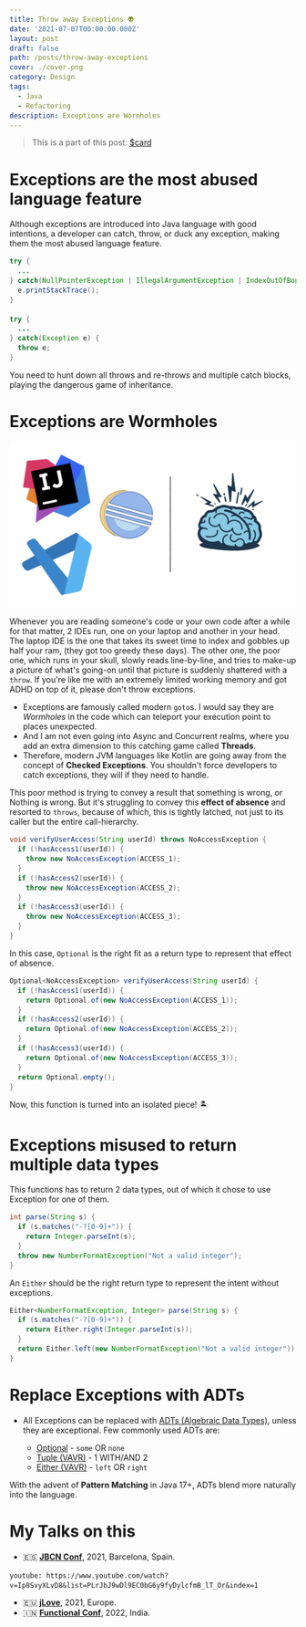 ```yaml
---
title: Throw away Exceptions 👽
date: '2021-07-07T00:00:00.000Z'
layout: post
draft: false
path: /posts/throw-away-exceptions
cover: ./cover.png
category: Design
tags:
  - Java
  - Refactoring
description: Exceptions are Wormholes
---
```


> This is a part of this post:
[$card](https://overfullstack.ga/posts/huh-to-aha)

# Exceptions are the most abused language feature

Although exceptions are introduced into Java language with good intentions, a developer can catch, throw, or duck any exception, making them the most abused language feature.

```java
try {
  ...
} catch(NullPointerException | IllegalArgumentException | IndexOutOfBoundsException e) {
  e.printStackTrace();
}

try {
  ...
} catch(Exception e) {
  throw e;
}
```

You need to hunt down all throws and re-throws and multiple catch blocks, playing the dangerous game of inheritance.

# Exceptions are Wormholes

![ides](media/ides.png)

Whenever you are reading someone's code or your own code after a while for that matter, 2 IDEs run, one on your laptop and another in your head. The laptop IDE is the one that takes its sweet time to index and gobbles up half your ram, (they got too greedy these days). The other one, the poor one, which runs in your skull, slowly reads line-by-line, and tries to make-up a picture of what's going-on until that picture is suddenly shattered with a `throw`. If you're like me with an extremely limited working memory and got ADHD on top of it, please don't throw exceptions.
- Exceptions are famously called modern `goto`s. I would say they are _Wormholes_ in the code which can teleport your execution point to places unexpected.
- And I am not even going into Async and Concurrent realms, where you add an extra dimension to this catching game called **Threads**.
- Therefore, modern JVM languages like Kotlin are going away from the concept of **Checked Exceptions**. You shouldn't force developers to catch exceptions, they will if they need to handle.

This poor method is trying to convey a result that something is wrong, or Nothing is wrong. But it's struggling to convey this **effect of absence** and resorted to `throws`, because of which, this is tightly latched, not just to its caller but the entire call-hierarchy.

```java
void verifyUserAccess(String userId) throws NoAccessException {
  if (!hasAccess1(userId)) {
    throw new NoAccessException(ACCESS_1);
  }
  if (!hasAccess2(userId)) {
    throw new NoAccessException(ACCESS_2);
  }
  if (!hasAccess3(userId)) {
    throw new NoAccessException(ACCESS_3);
  }
}
```

In this case, `Optional` is the right fit as a return type to represent that effect of absence.

```java
Optional<NoAccessException> verifyUserAccess(String userId) {
  if (!hasAccess1(userId)) {
    return Optional.of(new NoAccessException(ACCESS_1));
  }
  if (!hasAccess2(userId)) {
    return Optional.of(new NoAccessException(ACCESS_2));
  }
  if (!hasAccess3(userId)) {
    return Optional.of(new NoAccessException(ACCESS_3));
  }
  return Optional.empty();
}
```

Now, this function is turned into an isolated piece! 🏝

# Exceptions misused to return multiple data types

This functions has to return 2 data types, out of which it chose to use Exception for one of them.

```java
int parse(String s) {
  if (s.matches("-?[0-9]+")) {
    return Integer.parseInt(s);
  }
  throw new NumberFormatException("Not a valid integer");
}
```

An `Either` should be the right return type to represent the intent without exceptions.

```java
Either<NumberFormatException, Integer> parse(String s) {
  if (s.matches("-?[0-9]+")) {
    return Either.right(Integer.parseInt(s));
  }
  return Either.left(new NumberFormatException("Not a valid integer"));
}
```

# Replace Exceptions with ADTs

- All Exceptions can be replaced with [ADTs (Algebraic Data Types)](https://www.raywenderlich.com/11593767-functional-programming-with-kotlin-and-arrow-algebraic-data-types), unless they are exceptional. Few commonly used ADTs are:

  - [Optional](https://docs.oracle.com/en/java/javase/11/docs/api/java.base/java/util/Optional.html) - `some` OR `none`
  - [Tuple (VAVR)](https://docs.vavr.io/#_tuples) - 1 WITH/AND 2
  - [Either (VAVR)](https://docs.vavr.io/#_either) - `left` OR `right`

With the advent of **Pattern Matching** in Java 17+, ADTs blend more naturally into the language.

# My Talks on this

- 🇪🇸 **[JBCN Conf](https://www.jbcnconf.com/2021/infoSpeaker.html)**, 2021, Barcelona, Spain.

`youtube: https://www.youtube.com/watch?v=Ip8SvyXLvD8&list=PLrJbJ9wDl9EC0bG6y9fyDylcfmB_lT_Or&index=1`

- 🇪🇺 **[jLove](https://embed.emamo.com/event/jlove-2021/r/speaker/gopal-s-akshintala)**, 2021, Europe.
- 🇮🇳 **[Functional Conf](https://confengine.com/conferences/functional-conf-2022/proposal/16085/huh-to-aha-a-refactoring-story)**, 2022, India.
